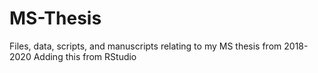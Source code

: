 # MS-Thesis
Files, data, scripts, and manuscripts relating to my MS thesis from 2018-2020
Adding this from RStudio
